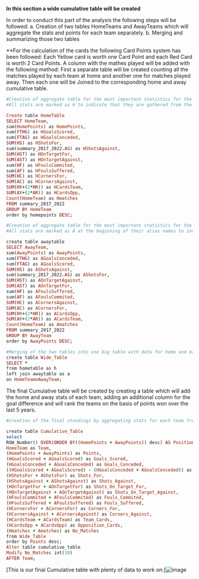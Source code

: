 **In this section a wide cumulative table will be created**

In order to conduct this part of the analysis the following steps will be followed:
a. Creation of two tables HomeTeams and AwayTeams which will aggregate the stats and points for each team separately.
b. Merging and summarizing those two tables 

**For the calculation of the cards the following Card Points system has been followed: Each Yellow card is worth one Card Point and each Red Card is worth 2 Card Points. A column with the mathes played will be added with the following method: First a separate table will be created counting all the matches played by each team at home and another one for matches played away. Then each one will be Joined to the corresponding home and away cumulative table.
```ruby
#Creation of aggregate table for the most important statistics for the home teams (both for and against) with descriptive aliases in each new column.
#All stats are marked as H to indicate that they are gathered from the matches of the home matches of each team.

Create table HomeTable
SELECT HomeTeam,
sum(HomePoints) as HomePoints, 
sum(FTHG) as HGoalsScored,
sum(FTAG) as HGoalsConceded, 
SUM(HS) as HShotsFor, 
sum(summary_2017_2022.AS) as HShotsAgainst, 
SUM(HST) as HOnTargetFor, 
SUM(AST) as HOnTargetAgainst,
sum(HF) as HFoulsCommited,
sum(AF) as HFoulsSuffered,
SUM(HC) as HCornersFor,
SUM(AC) as HCornersAgainst,
SUM(HY+(2*HR)) as HCardsTeam,
SUM(AY+(2*AR)) as HCardsOpp,
Count(HomeTeam) as Hmatches
FROM summary_2017_2022
GROUP BY HomeTeam
order by homepoints DESC;

#Creation of aggregate table for the most important statistics for the away teams with descriptive aliases in each new column
#All stats are marked as A at the beginning of their alias names to indicate that they are gathered from the matches of the home matches of each team.

create table awaytable
SELECT AwayTeam, 
sum(AwayPoints) as AwayPoints, 
sum(FTHG) as AGoalsConceded,
sum(FTAG) as AGoalsScored, 
SUM(HS) as AShotsAgainst, 
sum(summary_2017_2022.AS) as AShotsFor, 
SUM(HST) as AOnTargetAgainst, 
SUM(AST) as AOnTargetFor,
sum(HF) as AFoulsSuffered,
sum(AF) as AFoulsCommited,
SUM(HC) as ACornersAgainst,
SUM(AC) as ACornersFor,
SUM(HY+(2*HR)) as ACardsOpp,
SUM(AY+(2*AR)) as ACardsTeam,
Count(HomeTeam) as Amatches
FROM summary_2017_2022
GROUP BY AwayTeam
order by AwayPoints DESC;

#Merging of the two tables into one big table with data for home and matches separated.
create table Wide_Table
SELECT *
from hometable as h
left join awaytable as a
on HomeTeam=AwayTeam;

```

The final Cumulative table will be created by creating a table which will add the home and away stats of each team, adding an additional column for the goal difference and will rank the teams on the basis of points won over the last 5 years.

```ruby
#creation of the final standings by aggregating stats for each team from both home and away matches

create table Cumulative_Table
select 
ROW_Number() OVER(ORDER BY((HomePoints + AwayPoints)) desc) AS Position,
HomeTeam as Team, 
(HomePoints + AwayPoints) as Points,
(HGoalsScored + AGoalsScored) as Goals_Scored,
(HGoalsConceded + AGoalsConceded) as Goals_Conceded,
((HGoalsScored + AGoalsScored) - (HGoalsConceded + AGoalsConceded)) as Goal_Difference,
(HShotsFor + AShotsFor) as Shots_For,
(HShotsAgainst + AShotsAgainst) as Shots_Against,
(HOnTargetFor + AOnTargetFor) as Shots_On_Target_For,
(HOnTargetAgainst + AOnTargetAgainst) as Shots_On_Target_Against,
(HFoulsCommited + AFoulsCommited) as Fouls_Commited,
(HFoulsSuffered + AFoulsSuffered) as Fouls_Suffered,
(HCornersFor + ACornersFor) as Corners_For,
(HCornersAgainst + ACornersAgainst) as Corners_Against,
(HCardsTeam + ACardsTeam) as Team_Cards,
(HCardsOpp + ACardsOpp) as Opposition_Cards,
(Hmatches + Amatches) as No_Matches
from Wide_Table
order by Points desc;
Alter table cumulative_table
Modify No_Matches int(10)
AFTER Team;
```
[This is our final Cumulative table with plenty of data to work on:]![image](![image](https://user-images.githubusercontent.com/69303154/206866964-7b2a2398-d581-440e-ab2f-4fd7b7cf1938.png))
